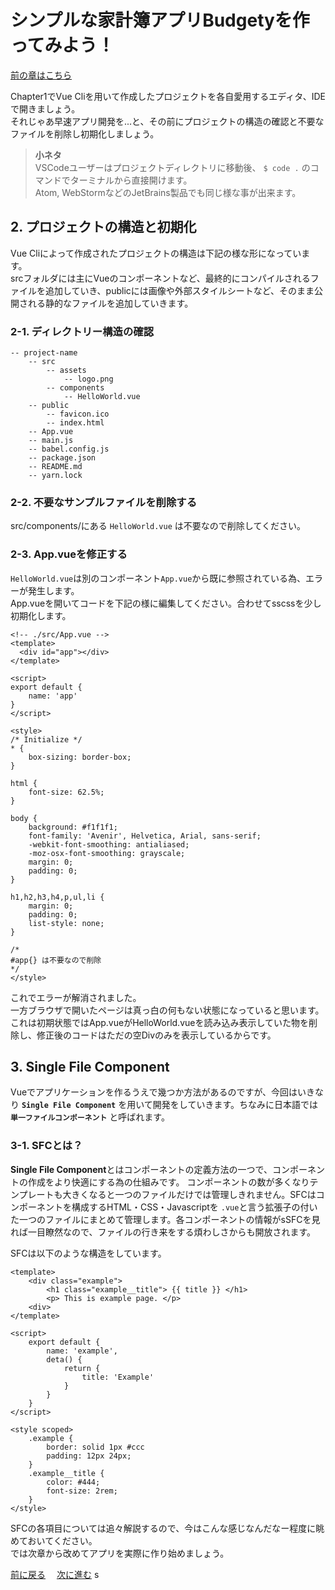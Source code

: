 # シンプルな家計簿アプリBudgetyを作ってみよう！
[前の章はこちら](./index.md)

Chapter1でVue Cliを用いて作成したプロジェクトを各自愛用するエディタ、IDEで開きましょう。  
それじゃあ早速アプリ開発を...と、その前にプロジェクトの構造の確認と不要なファイルを削除し初期化しましょう。

> **小ネタ**   
> VSCodeユーザーはプロジェクトディレクトリに移動後、 `$ code .` のコマンドでターミナルから直接開けます。  
> Atom, WebStormなどのJetBrains製品でも同じ様な事が出来ます。  

## 2. プロジェクトの構造と初期化
Vue Cliによって作成されたプロジェクトの構造は下記の様な形になっています。  
srcフォルダには主にVueのコンポーネントなど、最終的にコンパイルされるファイルを追加していき、publicには画像や外部スタイルシートなど、そのまま公開される静的なファイルを追加していきます。

### 2-1. ディレクトリー構造の確認
```text
-- project-name
    -- src
        -- assets  
            -- logo.png
        -- components
            -- HelloWorld.vue
    -- public
        -- favicon.ico
        -- index.html
    -- App.vue
    -- main.js
    -- babel.config.js
    -- package.json
    -- README.md
    -- yarn.lock
```
### 2-2. 不要なサンプルファイルを削除する
src/components/にある `HelloWorld.vue` は不要なので削除してください。  

### 2-3. App.vueを修正する
`HelloWorld.vue`は別のコンポーネント`App.vue`から既に参照されている為、エラーが発生します。  
App.vueを開いてコードを下記の様に編集してください。合わせてsscssを少し初期化します。
```vue
<!-- ./src/App.vue -->
<template>
  <div id="app"></div>
</template>

<script>
export default {
    name: 'app'
}
</script>

<style>
/* Initialize */
* {
    box-sizing: border-box;
}

html {
    font-size: 62.5%;
}

body {
    background: #f1f1f1;
    font-family: 'Avenir', Helvetica, Arial, sans-serif;
    -webkit-font-smoothing: antialiased;
    -moz-osx-font-smoothing: grayscale;
    margin: 0;
    padding: 0;
}

h1,h2,h3,h4,p,ul,li {
    margin: 0;
    padding: 0;
    list-style: none;
}

/*
#app{} は不要なので削除
*/
</style>
```

これでエラーが解消されました。  
一方ブラウザで開いたページは真っ白の何もない状態になっていると思います。  
これは初期状態ではApp.vueがHelloWorld.vueを読み込み表示していた物を削除し、修正後のコードはただの空Divのみを表示しているからです。

## 3. Single File Component
Vueでアプリケーションを作るうえで幾つか方法があるのですが、今回はいきなり **`Single File Component`** を用いて開発をしていきます。ちなみに日本語では **`単一ファイルコンポーネント`** と呼ばれます。
### 3-1. SFCとは？
**Single File Component**とはコンポーネントの定義方法の一つで、コンポーネントの作成をより快適にする為の仕組みです。 コンポーネントの数が多くなりテンプレートも大きくなると一つのファイルだけでは管理しきれません。SFCはコンポーネントを構成するHTML・CSS・Javascriptを `.vue`と言う拡張子の付いた一つのファイルにまとめて管理します。各コンポーネントの情報がsSFCを見れば一目瞭然なので、ファイルの行き来をする煩わしさからも開放されます。

SFCは以下のような構造をしています。
```vue
<template>
    <div class="example">
        <h1 class="example__title"> {{ title }} </h1>
        <p> This is example page. </p>
    <div>
</template>

<script>
    export default {
        name: 'example',
        deta() {
            return {
                title: 'Example'
            }
        }
    }
</script>

<style scoped>
    .example {
        border: solid 1px #ccc
        padding: 12px 24px;
    }
    .example__title {
        color: #444;
        font-size: 2rem;
    }
</style>
```

SFCの各項目については追々解説するので、今はこんな感じなんだなー程度に眺めておいてください。  
では次章から改めてアプリを実際に作り始めましょう。  

[前に戻る](./index.md)　 [次に進む](./page3.md) 
s
